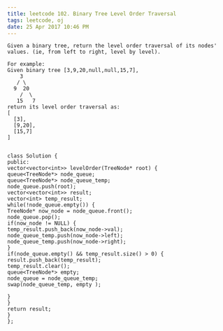 ```yaml
---
title: leetcode 102. Binary Tree Level Order Traversal
tags: leetcode, oj
date: 25 Apr 2017 10:46 PM
---
```

	Given a binary tree, return the level order traversal of its nodes' values. (ie, from left to right, level by level).
	
	For example:
	Given binary tree [3,9,20,null,null,15,7],
	    3
	   / \
	  9  20
	    /  \
	   15   7
	return its level order traversal as:
	[
	  [3],
	  [9,20],
	  [15,7]
	]


	class Solution {
	public:
	vector<vector<int>> levelOrder(TreeNode* root) {
	queue<TreeNode*> node_queue;
	queue<TreeNode*> node_queue_temp;
	node_queue.push(root);
	vector<vector<int>> result;
	vector<int> temp_result;
	while(!node_queue.empty()) {
	TreeNode* now_node = node_queue.front();
	node_queue.pop();
	if(now_node != NULL) {
	temp_result.push_back(now_node->val);
	node_queue_temp.push(now_node->left);
	node_queue_temp.push(now_node->right);
	}
	if(node_queue.empty() && temp_result.size() > 0) {
	result.push_back(temp_result);
	temp_result.clear();
	queue<TreeNode*> empty;
	node_queue = node_queue_temp;
	swap(node_queue_temp, empty );
	
	}
	}
	return result;
	}
	};